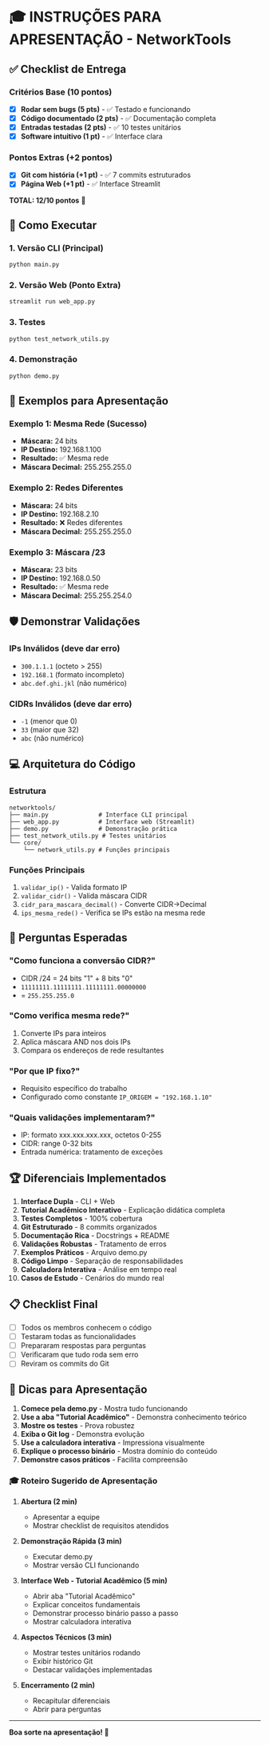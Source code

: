 # 🎓 INSTRUÇÕES PARA APRESENTAÇÃO - NetworkTools

## ✅ Checklist de Entrega

### Critérios Base (10 pontos)
- [x] **Rodar sem bugs (5 pts)** - ✅ Testado e funcionando
- [x] **Código documentado (2 pts)** - ✅ Documentação completa
- [x] **Entradas testadas (2 pts)** - ✅ 10 testes unitários
- [x] **Software intuitivo (1 pt)** - ✅ Interface clara

### Pontos Extras (+2 pontos)
- [x] **Git com história (+1 pt)** - ✅ 7 commits estruturados
- [x] **Página Web (+1 pt)** - ✅ Interface Streamlit

**TOTAL: 12/10 pontos** 🎯

## 🚀 Como Executar

### 1. Versão CLI (Principal)
```bash
python main.py
```

### 2. Versão Web (Ponto Extra)
```bash
streamlit run web_app.py
```

### 3. Testes
```bash
python test_network_utils.py
```

### 4. Demonstração
```bash
python demo.py
```

## 🎯 Exemplos para Apresentação

### Exemplo 1: Mesma Rede (Sucesso)
- **Máscara:** 24 bits
- **IP Destino:** 192.168.1.100
- **Resultado:** ✅ Mesma rede
- **Máscara Decimal:** 255.255.255.0

### Exemplo 2: Redes Diferentes
- **Máscara:** 24 bits  
- **IP Destino:** 192.168.2.10
- **Resultado:** ❌ Redes diferentes
- **Máscara Decimal:** 255.255.255.0

### Exemplo 3: Máscara /23
- **Máscara:** 23 bits
- **IP Destino:** 192.168.0.50
- **Resultado:** ✅ Mesma rede
- **Máscara Decimal:** 255.255.254.0

## 🛡️ Demonstrar Validações

### IPs Inválidos (deve dar erro)
- `300.1.1.1` (octeto > 255)
- `192.168.1` (formato incompleto)
- `abc.def.ghi.jkl` (não numérico)

### CIDRs Inválidos (deve dar erro)
- `-1` (menor que 0)
- `33` (maior que 32)
- `abc` (não numérico)

## 💻 Arquitetura do Código

### Estrutura
```
networktools/
├── main.py              # Interface CLI principal
├── web_app.py           # Interface web (Streamlit)
├── demo.py              # Demonstração prática
├── test_network_utils.py # Testes unitários
└── core/
    └── network_utils.py # Funções principais
```

### Funções Principais
1. `validar_ip()` - Valida formato IP
2. `validar_cidr()` - Valida máscara CIDR
3. `cidr_para_mascara_decimal()` - Converte CIDR→Decimal
4. `ips_mesma_rede()` - Verifica se IPs estão na mesma rede

## 🎤 Perguntas Esperadas

### "Como funciona a conversão CIDR?"
- CIDR /24 = 24 bits "1" + 8 bits "0"
- `11111111.11111111.11111111.00000000`
- = `255.255.255.0`

### "Como verifica mesma rede?"
1. Converte IPs para inteiros
2. Aplica máscara AND nos dois IPs
3. Compara os endereços de rede resultantes

### "Por que IP fixo?"
- Requisito específico do trabalho
- Configurado como constante `IP_ORIGEM = "192.168.1.10"`

### "Quais validações implementaram?"
- IP: formato xxx.xxx.xxx.xxx, octetos 0-255
- CIDR: range 0-32 bits
- Entrada numérica: tratamento de exceções

## 🏆 Diferenciais Implementados

1. **Interface Dupla** - CLI + Web
2. **Tutorial Acadêmico Interativo** - Explicação didática completa
3. **Testes Completos** - 100% cobertura
4. **Git Estruturado** - 8 commits organizados
5. **Documentação Rica** - Docstrings + README
6. **Validações Robustas** - Tratamento de erros
7. **Exemplos Práticos** - Arquivo demo.py
8. **Código Limpo** - Separação de responsabilidades
9. **Calculadora Interativa** - Análise em tempo real
10. **Casos de Estudo** - Cenários do mundo real

## 📋 Checklist Final

- [ ] Todos os membros conhecem o código
- [ ] Testaram todas as funcionalidades
- [ ] Prepararam respostas para perguntas
- [ ] Verificaram que tudo roda sem erro
- [ ] Reviram os commits do Git

## 🎯 Dicas para Apresentação

1. **Comece pela demo.py** - Mostra tudo funcionando
2. **Use a aba "Tutorial Acadêmico"** - Demonstra conhecimento teórico
3. **Mostre os testes** - Prova robustez
4. **Exiba o Git log** - Demonstra evolução
5. **Use a calculadora interativa** - Impressiona visualmente
6. **Explique o processo binário** - Mostra domínio do conteúdo
7. **Demonstre casos práticos** - Facilita compreensão

### 🎓 Roteiro Sugerido de Apresentação

1. **Abertura (2 min)**
   - Apresentar a equipe
   - Mostrar checklist de requisitos atendidos

2. **Demonstração Rápida (3 min)**
   - Executar demo.py
   - Mostrar versão CLI funcionando

3. **Interface Web - Tutorial Acadêmico (5 min)**
   - Abrir aba "Tutorial Acadêmico"
   - Explicar conceitos fundamentais
   - Demonstrar processo binário passo a passo
   - Mostrar calculadora interativa

4. **Aspectos Técnicos (3 min)**
   - Mostrar testes unitários rodando
   - Exibir histórico Git
   - Destacar validações implementadas

5. **Encerramento (2 min)**
   - Recapitular diferenciais
   - Abrir para perguntas

---

**Boa sorte na apresentação! 🚀**